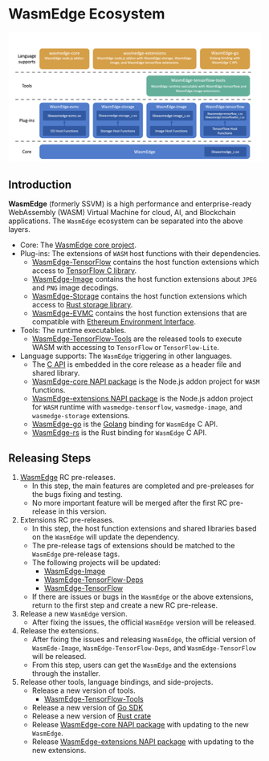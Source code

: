 # WasmEdge Ecosystem

![WasmEdge architecture](architecture.png)

## Introduction

**WasmEdge** (formerly SSVM) is a high performance and enterprise-ready WebAssembly (WASM) Virtual Machine for cloud, AI, and Blockchain applications. The `WasmEdge` ecosystem can be separated into the above layers.

* Core: The [WasmEdge core project](https://github.com/WasmEdge/WasmEdge).
* Plug-ins: The extensions of `WASM` host functions with their dependencies.
  * [WasmEdge-TensorFlow](https://github.com/second-state/WasmEdge-tensorflow) contains the host function extensions which access to [TensorFlow C library](https://www.tensorflow.org/install/lang_c).
  * [WasmEdge-Image](https://github.com/second-state/WasmEdge-image) contains the host function extensions about `JPEG` and `PNG` image decodings.
  * [WasmEdge-Storage](https://github.com/second-state/WasmEdge-storage) contains the host function extensions which access to [Rust storage library](https://github.com/second-state/rust_native_storage_library).
  * [WasmEdge-EVMC](https://github.com/second-state/WasmEdge-evmc) contains the host function extensions that are compatible with [Ethereum Environment Interface](https://github.com/ewasm/design/blob/master/eth_interface.md).
* Tools: The runtime executables.
  * [WasmEdge-TensorFlow-Tools](https://github.com/second-state/WasmEdge-tensorflow-tools) are the released tools to execute WASM with accessing to `TensorFlow` or `TensorFlow-Lite`.
* Language supports: The `WasmEdge` triggering in other languages.
  * The [C API](c_api.md) is embedded in the core release as a header file and shared library.
  * [WasmEdge-core NAPI package](https://github.com/second-state/wasmedge-core) is the Node.js addon project for `WASM` functions.
  * [WasmEdge-extensions NAPI package](https://github.com/second-state/wasmedge-extensions) is the Node.js addon project for `WASM` runtime with `wasmedge-tensorflow`, `wasmedge-image`, and `wasmedge-storage` extensions.
  * [WasmEdge-go](https://github.com/second-state/WasmEdge-go) is the [Golang](https://golang.org/) binding for `WasmEdge` C API.
  * [WasmEdge-rs](https://github.com/WasmEdge/WasmEdge/tree/master/bindings/rust) is the Rust binding for `WasmEdge` C API.

## Releasing Steps

1. [WasmEdge](https://github.com/WasmEdge/WasmEdge) RC pre-releases.
    * In this step, the main features are completed and pre-preleases for the bugs fixing and testing.
    * No more important feature will be merged after the first RC pre-release in this version.
2. Extensions RC pre-releases.
    * In this step, the host function extensions and shared libraries based on the `WasmEdge` will update the dependency.
    * The pre-release tags of extensions should be matched to the `WasmEdge` pre-release tags.
    * The following projects will be updated:
      * [WasmEdge-Image](https://github.com/second-state/WasmEdge-image)
      * [WasmEdge-TensorFlow-Deps](https://github.com/second-state/WasmEdge-tensorflow-deps)
      * [WasmEdge-TensorFlow](https://github.com/second-state/WasmEdge-tensorflow)
    * If there are issues or bugs in the `WasmEdge` or the above extensions, return to the first step and create a new RC pre-release.
3. Release a new `WasmEdge` version.
    * After fixing the issues, the official `WasmEdge` version will be released.
4. Release the extensions.
    * After fixing the issues and releasing `WasmEdge`, the official version of `WasmEde-Image`, `WasmEdge-TensorFlow-Deps`, and `WasmEdge-TensorFlow` will be released.
    * From this step, users can get the `WasmEdge` and the extensions through the installer.
5. Release other tools, language bindings, and side-projects.
    * Release a new version of tools.
      * [WasmEdge-TensorFlow-Tools](https://github.com/second-state/WasmEdge-tensorflow-tools)
    * Release a new version of [Go SDK](https://github.com/second-state/WasmEdge-go)
    * Release a new version of [Rust crate](https://github.com/WasmEdge/WasmEdge/tree/master/bindings/rust)
    * Release [WasmEdge-core NAPI package](https://github.com/second-state/wasmedge-core) with updating to the new `WasmEdge`.
    * Release [WasmEdge-extensions NAPI package](https://github.com/second-state/wasmedge-extensions) with updating to the new extensions.
